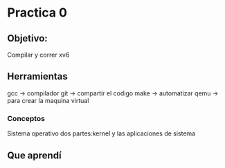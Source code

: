 # Practica 0
## Objetivo:
Compilar y correr xv6

## Herramientas
gcc -> compilador
git -> compartir el codigo
make -> automatizar
qemu -> para crear la maquina virtual

### Conceptos
Sistema operativo dos partes:kernel y las aplicaciones de sistema 

## Que aprendí
